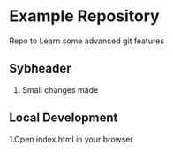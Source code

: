 # Example Repository
Repo to Learn some advanced git features 

## Sybheader
1. Small changes made

## Local Development
1.Open index.html in your browser